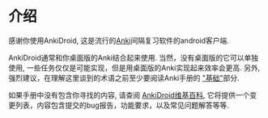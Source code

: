 # 介绍

感谢你使用AnkiDroid, 
这是流行的[Anki](http://ankisrs.net)间隔复习软件的android客户端. 

AnkiDroid通常和你桌面版的Anki结合起来使用. 当然，没有桌面版的它可以单独使用, 
一些任务仅仅是可能实现，但是用桌面版的Anki实现起来效率会更高. 另外, 强烈建议，在理解这里谈到的术语之前至少要阅读Anki手册的 ["基础"](https://docs.ankiweb.net)部分.

如果手册中没有包含你寻找的内容, 请查阅 [AnkiDroid维基百科](https://github.com/ankidroid/Anki-Android/wiki), 它将提供一个变更列表，内容包含提交的bug报告，功能要求，以及常见问题解答等等.
